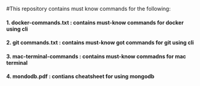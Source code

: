 #This repository contains must know commands for the following:

#### 1. docker-commands.txt : contains must-know commands for docker using cli

#### 2. git commands.txt : contains must-know got commands for git using cli

#### 3. mac-terminal-commands : contains must-know commadns for mac terminal

#### 4. mondodb.pdf : contians cheatsheet for using mongodb
